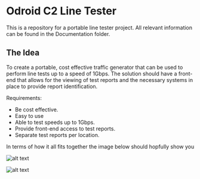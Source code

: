 # Odroid C2 Line Tester
This is a repository for a portable line tester project. All relevant information can be found in the Documentation folder.

## The Idea

To create a portable, cost effective traffic generator that can be used to perform line tests up to a
speed of 1Gbps. The solution should have a front-end that allows for the viewing of test reports and
the necessary systems in place to provide report identification.

Requirements:
  * Be cost effective.
  * Easy to use
  * Able to test speeds up to 1Gbps.
  * Provide front-end access to test reports.
  * Separate test reports per location.
  
  In terms of how it all fits together the image below should hopfully show you
  
  ![alt text](https://github.com/LukeCSmith0/hyperspeed-tester/blob/master/Documentation/Pictures/Proposal.jpg "Proposal")


  ![alt text](https://github.com/LukeCSmith0/hyperspeed-tester/blob/master/Documentation/Pictures/Screen_Output%20.jpg "")
